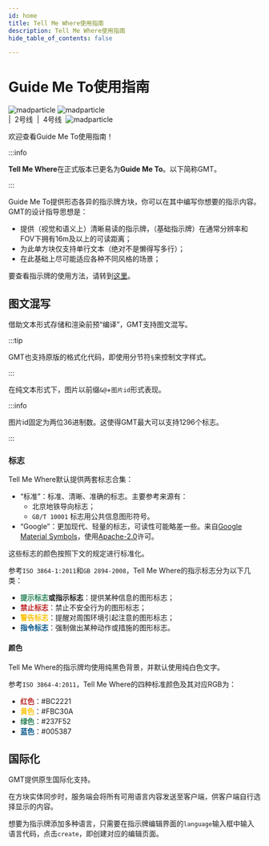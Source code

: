 ```yaml
---
id: home
title: Tell Me Where使用指南
description: Tell Me Where使用指南
hide_table_of_contents: false

---
```


# Guide Me To使用指南

<div style={{
    backgroundColor: 'transparent',
    border: '5px solid #cccccc',
    padding: '0rem',
    'padding-top':'0rem',
    color: '#fffffff',
    fontSize: '28px',
    textAlign: 'center',
    'background-color':'#000000',
    'white-space': 'nowrap',
  }}>
<div style={{
    float:'left',
    textAlign: 'left',
  }}>
<img src={require('./assets/std_left_up.png').default} alt="madparticle" style={{zoom:0.4, 'vertical-align':'middle'}} />
<img src={require('./assets/exit.png').default} alt="madparticle" style={{zoom:0.4, 'vertical-align':'middle'}} />
</div>
<div style={{
    textAlign: 'right',
  }}>
<text style={{'vertical-align':'middle',color: '#f07020',fontWeight: 1000,}}>|</text>
<text style={{'vertical-align':'middle',color: '#ffffff'}}>&nbsp;2号线&nbsp;</text>
<text style={{'vertical-align':'middle',color: '#3399ff',fontWeight: 1000,}}>|</text>
<text style={{'vertical-align':'middle',color: '#ffffff'}}>&nbsp;4号线&nbsp;</text>
<img src={require('./assets/std_right.png').default} alt="madparticle" style={{zoom:0.4, 'vertical-align':'middle'}} />
</div>
</div>
<p></p>

欢迎查看Guide Me To使用指南！

:::info

**Tell Me Where**在正式版本已更名为**Guide Me To**。以下简称GMT。

:::

Guide Me To提供形态各异的指示牌方块，你可以在其中编写你想要的指示内容。GMT的设计指导思想是：

- 提供（视觉和语义上）清晰易读的指示牌，（基础指示牌）在通常分辨率和FOV下拥有16m及以上的可读距离；
- 为此单方块仅支持单行文本（绝对不是懒得写多行）；
- 在此基础上尽可能适应各种不同风格的场景；

要查看指示牌的使用方法，请转到[这里](signblock)。

## 图文混写

借助文本形式存储和渲染前预“编译”，GMT支持图文混写。

:::tip

GMT也支持原版的格式化代码，即使用分节符`§`来控制文字样式。

:::

在纯文本形式下，图片以前缀`&@`+`图片id`形式表现。

:::info

图片id固定为两位36进制数。这使得GMT最大可以支持1296个标志。

:::

### 标志

Tell Me Where默认提供两套标志合集：

- “标准”：标准、清晰、准确的标志。主要参考来源有：
  - 北京地铁导向标志；
  - `GB/T 10001` 标志用公共信息图形符号。
- “Google”：更加现代、轻量的标志，可读性可能略差一些。来自[Google Material Symbols](https://fonts.google.com/icons)，使用[Apache-2.0](https://spdx.org/licenses/Apache-2.0.html)许可。

这些标志的颜色按照下文的规定进行标准化。

参考`ISO 3864-1:2011`和`GB 2894-2008`，Tell Me Where的指示标志分为以下几类：

- **<font color="#237F52">提示标志</font>**或**指示标志**：提供某种信息的图形标志；
- **<font color="#BC2221">禁止标志</font>**：禁止不安全行为的图形标志；
- **<font color="#FBC30A">警告标志</font>**：提醒对周围环境引起注意的图形标志；
- **<font color="#005387">指令标志</font>**：强制做出某种动作或措施的图形标志。

#### 颜色

Tell Me Where的指示牌均使用纯黑色背景，并默认使用纯白色文字。

参考`ISO 3864-4:2011`，Tell Me Where的四种标准颜色及其对应RGB为：

- **<font color="#BC2221">红色</font>**：#BC2221
- **<font color="#FBC30A">黄色</font>**：#FBC30A
- **<font color="#237F52">绿色</font>**：#237F52
- **<font color="#005387">蓝色</font>**：#005387

## 国际化

GMT提供原生国际化支持。

在方块实体同步时，服务端会将所有可用语言内容发送至客户端，供客户端自行选择显示的内容。

想要为指示牌添加多种语言，只需要在指示牌编辑界面的`language`输入框中输入语言代码，点击`create`，即创建对应的编辑页面。
